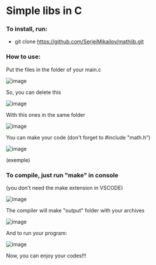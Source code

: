 # Simple libs in C


### To install, run:

- git clone https://github.com/SerjeiMikailov/mathlib.git
 
### How to use: 

Put the files in the folder of your main.c

![image](https://github.com/SerjeiMikailov/mathlib/assets/75023574/af53cb0e-f7c1-4ac7-8772-8630986c0472)

So, you can delete this 

![image](https://github.com/SerjeiMikailov/mathlib/assets/75023574/c8a0cc3b-4f76-42b1-b864-4ce524521c92)

With this ones in the same folder

![image](https://github.com/SerjeiMikailov/mathlib/assets/75023574/8eef3a29-23f7-43f0-8265-e99d68cd56fe)

You can make your code (don't forget to #include "math.h")

![image](https://github.com/SerjeiMikailov/mathlib/assets/75023574/89061363-ac07-4e22-804b-0e97860f37c3)

(exemple)

### To compile, just run "make" in console
(you don't need the make extension in VSCODE)

![image](https://github.com/SerjeiMikailov/mathlib/assets/75023574/0dceb02f-0deb-49f1-b8b1-538c4d2eb2e7)

The compiler will make "output" folder with your archives

![image](https://github.com/SerjeiMikailov/mathlib/assets/75023574/eab90508-9dbd-46b4-a262-12ffc103ae6c)

And to run your program:

![image](https://github.com/SerjeiMikailov/mathlib/assets/75023574/65cdde3c-b4c8-4202-9dfc-df4b40c0f9e8)

Now, you can enjoy your codes!!!
